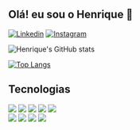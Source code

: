 ## Olá! eu sou o Henrique 👋

[![Linkedin](https://img.shields.io/badge/LinkedIn-0077B5?style=for-the-badge&logo=linkedin&logoColor=white)](https://www.linkedin.com/in/henrique-isaias-6716982b6/) [![Instagram](https://img.shields.io/badge/Instagram-E4405F?style=for-the-badge&logo=instagram&logoColor=white)](https://www.instagram.com/hnr1cky/profilecard/?igsh=NHE5cWVwNWVqaWFy)

![Henrique's GitHub stats](https://github-readme-stats.vercel.app/api?username=Henriqueisaias&show_icons=true&theme=transparent)

[![Top Langs](https://github-readme-stats.vercel.app/api/top-langs/?username=Henriqueisaias&layout=donut)](https://github.com/anuraghazra/github-readme-stats)
## Tecnologias


<img src="https://img.shields.io/badge/React-20232A?style=for-the-badge&logo=react&logoColor=61DAFB"> <img src="https://img.shields.io/badge/Node.js-43853D?style=for-the-badge&logo=node.js&logoColor=white">
<img src="https://img.shields.io/badge/MySQL-00000F?style=for-the-badge&logo=mysql&logoColor=white">
<img src="https://img.shields.io/badge/MongoDB-4EA94B?style=for-the-badge&logo=mongodb&logoColor=white">
<img src ="https://img.shields.io/badge/JavaScript-F7DF1E?style=for-the-badge&logo=javascript&logoColor=black"><br>
<img src ="https://img.shields.io/badge/TypeScript-007ACC?style=for-the-badge&logo=typescript&logoColor=white"> <img src ="https://img.shields.io/badge/HTML5-E34F26?style=for-the-badge&logo=html5&logoColor=white">
<img src="https://img.shields.io/badge/CSS-239120?&style=for-the-badge&logo=css3&logoColor=white">
<img src="https://img.shields.io/badge/Java-ED8B00?style=for-the-badge&logo=openjdk&logoColor=white">


